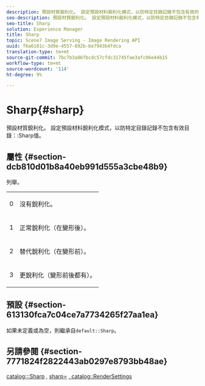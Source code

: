 ```yaml
---
description: 預設材質銳利化。 設定預設材料銳利化模式，以防特定目錄記錄不包含有效的目錄銳利化值。
seo-description: 預設材質銳利化。 設定預設材料銳利化模式，以防特定目錄記錄不包含有效的目錄銳利化值。
seo-title: Sharp
solution: Experience Manager
title: Sharp
topic: Scene7 Image Serving - Image Rendering API
uuid: f6a6101c-3d9e-4557-892b-be7943b4fdca
translation-type: tm+mt
source-git-commit: 7bc7b3a86fbcdc57cfdc31745fae3afc06e44b15
workflow-type: tm+mt
source-wordcount: '114'
ht-degree: 9%

---
```



# Sharp{#sharp}

預設材質銳利化。 設定預設材料銳利化模式，以防特定目錄記錄不包含有效目錄：:Sharp值。

## 屬性 {#section-dcb810d01b8a40eb991d555a3cbe48b9}

列舉。

<table id="simpletable_2D94A380BC2D4FD1A7EDD45E6EAFD1FB"> 
 <tr class="strow"> 
  <td class="stentry"> <p>0 </p></td> 
  <td class="stentry"> <p>沒有銳利化。 </p></td> 
 </tr> 
 <tr class="strow"> 
  <td class="stentry"> <p>1 </p></td> 
  <td class="stentry"> <p>正常銳利化（在變形後）。 </p></td> 
 </tr> 
 <tr class="strow"> 
  <td class="stentry"> <p>2 </p></td> 
  <td class="stentry"> <p>替代銳利化（在變形前）。 </p></td> 
 </tr> 
 <tr class="strow"> 
  <td class="stentry"> <p>3 </p></td> 
  <td class="stentry"> <p>更銳利化（變形前後都有）。 </p> </td> 
 </tr> 
</table>

## 預設 {#section-613130fca7c04ce7a7734265f27aa1ea}

如果未定義或為空，則繼承自`default::Sharp`。

## 另請參閱 {#section-7771824f2822443ab0297e8793bb48ae}

[catalog:::Sharp](../../../../../ir-api/material-cat/image-rendering-api-ref/c-ir-material-catalog/c-ir-material-data-reference/r-ir-sharp-dataref.md#reference-f79a14bd52474dfd8495115d398a30d0) ,  [sharp=](../../../../../ir-api/http-protocol/image-rendering-api-ref/c-ir-http-protocol-ref/c-ir-http-protocol-command-reference/r-ir-http-sharp.md#reference-acdd87f6b5de4e3a85e5d3c03022a35a) [, catalog::RenderSettings](../../../../../ir-api/material-cat/image-rendering-api-ref/c-ir-material-catalog/c-ir-material-data-reference/r-ir-rendersettings-dataref.md#reference-9ce753ae4096455eadcc12ac064de711)
